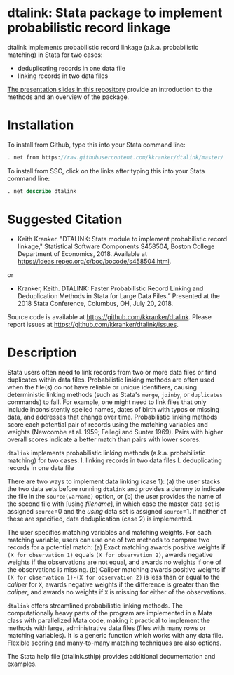 # dtalink: Stata package to implement probabilistic record linkage

dtalink implements probabilistic record linkage (a.k.a. probabilistic matching) in Stata for two cases:
- deduplicating records in one data file
- linking records in two data files

[The presentation slides in this repository](https://github.com/kkranker/dtalink/raw/master/dtalink_slides.pdf) provide an introduction to the methods and an overview of the package.

# Installation

To install from Github, type this into your Stata command line:

```stata
. net from https://raw.githubusercontent.com/kkranker/dtalink/master/
```

To install from SSC, click on the links after typing this into your Stata command line:

```stata
. net describe dtalink
```

# Suggested Citation

* Keith Kranker. "DTALINK: Stata module to implement probabilistic record linkage," Statistical Software Components S458504, Boston College Department of Economics, 2018.  Available at https://ideas.repec.org/c/boc/bocode/s458504.html.

or

* Kranker, Keith. DTALINK: Faster Probabilistic Record Linking and Deduplication Methods in Stata for Large Data Files.” Presented at the 2018 Stata Conference, Columbus, OH, July 20, 2018.

Source code is available at https://github.com/kkranker/dtalink.
Please report issues at https://github.com/kkranker/dtalink/issues.


# Description

Stata users often need to link records from two or more data files or find duplicates within data files.
Probabilistic linking methods are often used when the file(s) do not have reliable or unique identifiers,
causing deterministic linking methods (such as Stata's `merge`, `joinby`, or `duplicates` commands) to fail.
For example, one might need to link files that only include
inconsistently spelled names, dates of birth with typos or missing data, and addresses that change over time.
Probabilistic linking methods score each potential pair of records using the matching variables and weights
(Newcombe et al. 1959; Fellegi and Sunter 1969).
Pairs with higher overall scores indicate a better match than pairs with lower scores.

`dtalink` implements probabilistic linking methods (a.k.a. probabilistic matching) for two cases:
l. linking records in two data files
l. deduplicating records in one data file

There are two ways to implement data linking (case 1):
(a) the user stacks the two data sets before running `dtalink` and provides a dummy to indicate the file in the `source(varname)` option, or
(b) the user provides the name of the second file with [using *filename*], in which case the master data set is assigned `source`=0 and the *using* data set is assigned `source`=1.
If neither of these are specified, data deduplication (case 2) is implemented.

The user specifies matching variables and matching weights.
For each matching variable, users can use one of two methods to compare two records for a potential match:
(a) Exact matching awards positive weights
if `(X for observation 1)` equals `(X for observation 2)`,
awards negative weights if the observations are not equal,
and awards no weights if one of the observations is missing.
(b) Caliper matching awards positive weights if
`(X for observation 1)-(X for observation 2)` is less than or equal to the *caliper* for `X`,
awards negative weights if the difference is greater than the *caliper*,
and awards no weights if `X` is missing for either of the observations.

`dtalink` offers streamlined probabilistic linking methods.
The computationally heavy parts of the program are implemented in a Mata class with parallelized Mata code,
making it practical to implement the methods with large, administrative data files
(files with many rows or matching variables). It is a generic function which works with any data file.
Flexible scoring and many-to-many matching techniques are also options.

The Stata help file (dtalink.sthlp) provides additional documentation and examples.
